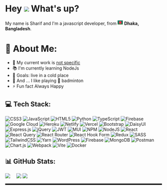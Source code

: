 <h1> Hey <img src="https://emojis.slackmojis.com/emojis/images/1577305505/7373/hand_wave.gif?1577305505" width="50" /> What's up?</h1>

<p> My name is Sharif and I'm a javascript developer, from <img src="https://github.com/uforco/uforco/blob/main/img/Bangladesh-Flag.png" width="17" /> <b>Dhaka, Bangladesh</b>. </p>


# 💫 About Me:
<!---🔭 I’m currently working on MERN Stack<br>🌱 I’m currently learning NodeJs & python<br>💬 Ask me about React<br>🥅 Goals: MongoDB, ExpressJS, ReactJS, NodeJS<br>⚡ Fun fact Always Happy--->

- 🔭 My current work is <a href="https://sharifcodedev.vercel.app/" >not specific</a>
- 📚 I'm currently learning NodeJs
- 🎯 Goals: live in a cold place
- 🎲 And ... I like playing 🏸 badminton
- ⚡ Fun fact Always Happy


<!---

english <img src="https://cdn-icons-png.flaticon.com/128/197/197484.png" width="17" />  and


<img src="https://camo.githubusercontent.com/94e655c92ea4f7e3c37fd22a82253ba7cb8d65c32368cc64b810d0bdf8bcdf0b/68747470733a2f2f6b6f6d617265762e636f6d2f67687076632f3f757365726e616d653d75666f72636f266c6162656c3d50726f66696c65253230766965777326636f6c6f723d306537356236267374796c653d666c6174" alt="uforco" data-canonical-src="https://komarev.com/ghpvc/?username=uforco&amp;label=Profile%20views&amp;color=0e75b6&amp;style=flat">

## 🌐 Socials:
[![Facebook](https://img.shields.io/badge/Facebook-%231877F2.svg?logo=Facebook&logoColor=white)](https://facebook.com/srkajoy) [![Instagram](https://img.shields.io/badge/Instagram-%23E4405F.svg?logo=Instagram&logoColor=white)](https://instagram.com/md.sharif780) [![LinkedIn](https://img.shields.io/badge/LinkedIn-%230077B5.svg?logo=linkedin&logoColor=white)](https://linkedin.com/in/md-sharif-01b5b2289) [![X](https://img.shields.io/badge/X-black.svg?logo=X&logoColor=white)](https://x.com/SrkaJoy) 
-->

## 💻 Tech Stack:
![CSS3](https://img.shields.io/badge/css3-%231572B6.svg?style=for-the-badge&logo=css3&logoColor=white) ![JavaScript](https://img.shields.io/badge/javascript-%23323330.svg?style=for-the-badge&logo=javascript&logoColor=%23F7DF1E) ![HTML5](https://img.shields.io/badge/html5-%23E34F26.svg?style=for-the-badge&logo=html5&logoColor=white) ![Python](https://img.shields.io/badge/python-3670A0?style=for-the-badge&logo=python&logoColor=ffdd54) ![TypeScript](https://img.shields.io/badge/typescript-%23007ACC.svg?style=for-the-badge&logo=typescript&logoColor=white) ![Firebase](https://img.shields.io/badge/firebase-%23039BE5.svg?style=for-the-badge&logo=firebase) ![Google Cloud](https://img.shields.io/badge/GoogleCloud-%234285F4.svg?style=for-the-badge&logo=google-cloud&logoColor=white) ![Heroku](https://img.shields.io/badge/heroku-%23430098.svg?style=for-the-badge&logo=heroku&logoColor=white) ![Netlify](https://img.shields.io/badge/netlify-%23000000.svg?style=for-the-badge&logo=netlify&logoColor=#00C7B7) ![Vercel](https://img.shields.io/badge/vercel-%23000000.svg?style=for-the-badge&logo=vercel&logoColor=white) ![Bootstrap](https://img.shields.io/badge/bootstrap-%238511FA.svg?style=for-the-badge&logo=bootstrap&logoColor=white) ![DaisyUI](https://img.shields.io/badge/daisyui-5A0EF8?style=for-the-badge&logo=daisyui&logoColor=white) ![Express.js](https://img.shields.io/badge/express.js-%23404d59.svg?style=for-the-badge&logo=express&logoColor=%2361DAFB) ![jQuery](https://img.shields.io/badge/jquery-%230769AD.svg?style=for-the-badge&logo=jquery&logoColor=white) ![JWT](https://img.shields.io/badge/JWT-black?style=for-the-badge&logo=JSON%20web%20tokens) ![MUI](https://img.shields.io/badge/MUI-%230081CB.svg?style=for-the-badge&logo=mui&logoColor=white) ![NPM](https://img.shields.io/badge/NPM-%23CB3837.svg?style=for-the-badge&logo=npm&logoColor=white) ![NodeJS](https://img.shields.io/badge/node.js-6DA55F?style=for-the-badge&logo=node.js&logoColor=white) ![React](https://img.shields.io/badge/react-%2320232a.svg?style=for-the-badge&logo=react&logoColor=%2361DAFB) ![React Query](https://img.shields.io/badge/-React%20Query-FF4154?style=for-the-badge&logo=react%20query&logoColor=white) ![React Router](https://img.shields.io/badge/React_Router-CA4245?style=for-the-badge&logo=react-router&logoColor=white) ![React Hook Form](https://img.shields.io/badge/React%20Hook%20Form-%23EC5990.svg?style=for-the-badge&logo=reacthookform&logoColor=white) ![Redux](https://img.shields.io/badge/redux-%23593d88.svg?style=for-the-badge&logo=redux&logoColor=white) ![SASS](https://img.shields.io/badge/SASS-hotpink.svg?style=for-the-badge&logo=SASS&logoColor=white) ![TailwindCSS](https://img.shields.io/badge/tailwindcss-%2338B2AC.svg?style=for-the-badge&logo=tailwind-css&logoColor=white) ![Yarn](https://img.shields.io/badge/yarn-%232C8EBB.svg?style=for-the-badge&logo=yarn&logoColor=white) ![WordPress](https://img.shields.io/badge/WordPress-%23117AC9.svg?style=for-the-badge&logo=WordPress&logoColor=white) ![Firebase](https://img.shields.io/badge/Firebase-039BE5?style=for-the-badge&logo=Firebase&logoColor=white) ![MongoDB](https://img.shields.io/badge/MongoDB-%234ea94b.svg?style=for-the-badge&logo=mongodb&logoColor=white) ![Postman](https://img.shields.io/badge/Postman-FF6C37?style=for-the-badge&logo=postman&logoColor=white) ![Chart.js](https://img.shields.io/badge/chart.js-F5788D.svg?style=for-the-badge&logo=chart.js&logoColor=white) ![Webpack](https://img.shields.io/badge/webpack-%238DD6F9.svg?style=for-the-badge&logo=webpack&logoColor=black) ![Vite](https://img.shields.io/badge/vite-%23646CFF.svg?style=for-the-badge&logo=vite&logoColor=white) ![Docker](https://img.shields.io/badge/docker-%230db7ed.svg?style=for-the-badge&logo=docker&logoColor=white)








## 📊 GitHub Stats:
![](https://github-readme-stats.vercel.app/api?username=uforco&theme=tokyonight&hide_border=false&include_all_commits=false&count_private=false) &nbsp; &nbsp;
![](https://github-readme-streak-stats.herokuapp.com/?user=uforco&theme=tokyonight&hide_border=false)
![](https://github-readme-stats.vercel.app/api/top-langs/?username=uforco&theme=tokyonight&hide_border=false&include_all_commits=false&count_private=false&layout=compact) <br/>

<span style="display: flex; justify-content: center; width: 100%; border: 1px solid black;">

<a href="https://github-readme-stats.vercel.app/api/top-langs/?username=uforco&theme=tokyonight&hide_border=false&include_all_commits=false&count_private=false&layout=compact" style="display: flex; justify-content: center; width: 100%; border: 1px solid black;" >
     
</a>
</span>
<!----
### 🔝 Top Contributed Repo
![](https://github-contributor-stats.vercel.app/api?username=uforco&limit=5&theme=dark&combine_all_yearly_contributions=true)


## 🏆 GitHub Trophies
![](https://github-profile-trophy.vercel.app/?username=uforco&theme=juicyfresh&no-frame=false&no-bg=true&margin-w=4)

---->

<!---- 

[![Ashutosh's github activity graph](https://github-readme-activity-graph.vercel.app/graph?username=uforco&bg_color=000000&color=c4c4c4&line=ffffff&point=00eeff&area=true&hide_border=true)](https://github.com/ashutosh00710/github-readme-activity-graph)

---
[![](https://visitcount.itsvg.in/api?id=uforco&icon=5&color=1)](https://visitcount.itsvg.in)

![](https://quotes-github-readme.vercel.app/api?type=horizontal&theme=radical)
     ---->


 <!--- ## 💰 You can help me by Donating
  [![BuyMeACoffee](https://img.shields.io/badge/Buy%20Me%20a%20Coffee-ffdd00?style=for-the-badge&logo=buy-me-a-coffee&logoColor=black)](https://buymeacoffee.com/Sharif780) -->

  
<!-- Proudly created with GPRM ( https://gprm.itsvg.in ) -->


